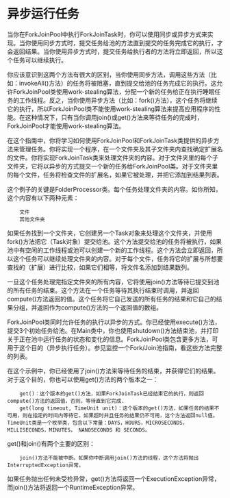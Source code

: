 异步运行任务
===

当你在ForkJoinPool中执行ForkJoinTask时，你可以使用同步或异步方式来实现。当你使用同步方式时，提交任务给池的方法直到提交的任务完成它的执行，才会返回结果。当你使用异步方式时，提交任务给执行者的方法将立即返回，所以这个任务可以继续执行。

你应该意识到这两个方法有很大的区别，当你使用同步方法，调用这些方法（比如：invokeAll()方法）的任务将被阻塞，直到提交给池的任务完成它的执行。这允许ForkJoinPool类使用work-stealing算法，分配一个新的任务给正在执行睡眠任务的工作线程。反之，当你使用异步方法（比如：fork()方法），这个任务将继续它的执行，所以ForkJoinPool类不能使用work-stealing算法来提高应用程序的性能。在这种情况下，只有当你调用join()或get()方法来等待任务的完成时，ForkJoinPool才能使用work-stealing算法。

在这个指南中，你将学习如何使用ForkJoinPool和ForkJoinTask类提供的异步方法来管理任务。你将实现一个程序，在一个文件夹及其子文件夹内查找确定扩展名的文件。你将实现ForkJoinTask类来处理文件夹的内容。对于文件夹里的每个子文件夹，它将以异步的方式提交一个新的任务给ForkJoinPool类。对于文件夹里的每个文件，任务将检查文件的扩展名，如果它被处理，并把它添加到结果列表。

这个例子的关键是FolderProcessor类。每个任务处理文件夹的内容。如你所知，这个内容有以下两种元素：

        文件
        其他文件夹

如果任务找到一个文件夹，它创建另一个Task对象来处理这个文件夹，并使用fork()方法把它（Task对象）提交给池。这个方法提交给池的任务将被执行，如果池中有空闲的工作线程或池可以创建一个新的工作线程。这个方法会立即返回，所以这个任务可以继续处理文件夹的内容。对于每个文件，任务将它的扩展与所想要查找的（扩展）进行比较，如果它们相等，将文件名添加到结果数列。

一旦这个任务处理完指定文件夹的所有内容，它将使用join()方法等待已提交到池的所有任务的结束。这个方法在一个任务等待其执行结束时调用，并返回compute()方法返回的值。这个任务将它自己发送的所有任务的结果和它自己的结果分组，并返回作为compute()方法的一个返回值的数组。

ForkJoinPool类同时允许任务的执行以异步的方式。你已经使用execute()方法，提交3个初始任务给池。在Main类中，你也使用shutdown()方法结束池，并打印关于正在池中运行任务的状态和变化的信息。ForkJoinPool类包含更多方法，可用于这个目的（异步执行任务）。参见监控一个Fork/Join池指南，看这些方法完整的列表。

在这个示例中，你已经使用了join()方法来等待任务的结束，并获得它们的结果。对于这个目的，你也可以使用get()方法的两个版本之一：

        get()：这个版本的get()方法，如果ForkJoinTask已经结束它的执行，则返回compute()方法的返回值，否则，等待直到它完成.
        get(long timeout, TimeUnit unit)：这个版本的get()方法，如果任务的结果不可用，则在指定的时间内等待它。如果超时并且任务的结果仍不可用，这个方法返回null值。TimeUnit类是一个枚举类，包含以下常量：DAYS，HOURS，MICROSECONDS， MILLISECONDS，MINUTES， NANOSECONDS 和 SECONDS。    
        
get()和join()有两个主要的区别：

        join()方法不能被中断。如果你中断调用join()方法的线程，这个方法将抛出InterruptedException异常。
如果任务抛出任何未受检异常，get()方法将返回一个ExecutionException异常，而join()方法将返回一个RuntimeException异常。
